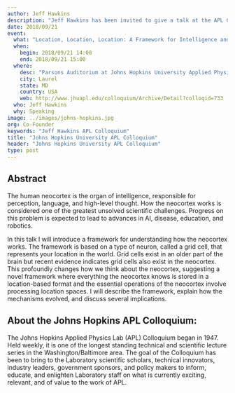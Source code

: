 ```yaml
---
author: Jeff Hawkins
description: "Jeff Hawkins has been invited to give a talk at the APL Colloquium in Johns Hopkins University, where he will be speaking about the latest progress of Numenta's research. Held weekly, the APL Colloquium is one of the longest standing technical and scientific lecture series in the Washington/Baltimore area."
date: 2018/09/21
event:
  what: "Location, Location, Location: A Framework for Intelligence and Cortical Computation"
  when:
    begin: 2018/09/21 14:00
    end: 2018/09/21 15:00
  where:
    desc: "Parsons Auditorium at Johns Hopkins University Applied Physics Laboratory"
    city: Laurel
    state: MD
    country: USA
    web: http://www.jhuapl.edu/colloquium/Archive/Detail?colloqid=733
  who: Jeff Hawkins
  why: Speaking
image: ../images/johns-hopkins.jpg
org: Co-Founder
keywords: "Jeff Hawkins APL Colloquium"
title: "Johns Hopkins University APL Colloquium"
header: "Johns Hopkins University APL Colloquium"
type: post
---
```


## Abstract
The human neocortex is the organ of intelligence, responsible for perception, language, and high-level thought. How the neocortex works is considered one of the greatest unsolved scientific challenges. Progress on this problem is expected to lead to advances in AI, disease, education, and robotics.

In this talk I will introduce a framework for understanding how the neocortex works. The framework is based on a type of neuron, called a grid cell, that represents your location in the world. Grid cells exist in an older part of the brain but recent evidence indicates grid cells also exist in the neocortex. This profoundly changes how we think about the neocortex, suggesting a novel framework where everything the neocortex knows is stored in a location-based format and the essential operations of the neocortex involve processing location spaces.  I will describe the framework, explain how the mechanisms evolved, and discuss several implications.  

## About the Johns Hopkins APL Colloquium:

The Johns Hopkins Applied Physics Lab (APL) Colloquium began in 1947. Held weekly, it is one of the longest standing technical and scientific lecture series in the Washington/Baltimore area. The goal of the Colloquium has been to bring to the Laboratory scientific scholars, technical innovators, industry leaders, government sponsors, and policy makers to inform, educate, and enlighten Laboratory staff on what is currently exciting, relevant, and of value to the work of APL.
